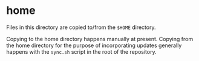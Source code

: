 # home

Files in this directory are copied to/from the `$HOME` directory.

Copying to the home directory happens manually at present. Copying from the home
directory for the purpose of incorporating updates generally happens with the
`sync.sh` script in the root of the repository.
